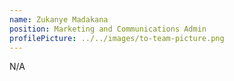 ```yaml
---
name: Zukanye Madakana
position: Marketing and Communications Admin
profilePicture: ../../images/to-team-picture.png
---
```

N﻿/A